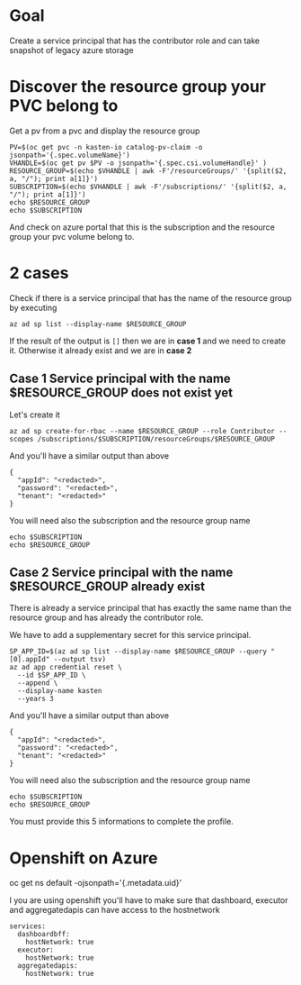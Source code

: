 # Goal 

Create a service principal that has the contributor role and can take snapshot of legacy azure storage 

# Discover the resource group your PVC belong to 

Get a pv from a pvc and display the resource group 
```
PV=$(oc get pvc -n kasten-io catalog-pv-claim -o jsonpath='{.spec.volumeName}')
VHANDLE=$(oc get pv $PV -o jsonpath='{.spec.csi.volumeHandle}' )
RESOURCE_GROUP=$(echo $VHANDLE | awk -F'/resourceGroups/' '{split($2, a, "/"); print a[1]}')
SUBSCRIPTION=$(echo $VHANDLE | awk -F'/subscriptions/' '{split($2, a, "/"); print a[1]}')
echo $RESOURCE_GROUP
echo $SUBSCRIPTION
```

And check on azure portal that this is the subscription and the resource group your pvc volume belong to. 

# 2 cases 

Check if there is a service principal that has the name of the resource group by executing 

```
az ad sp list --display-name $RESOURCE_GROUP
```

If the result of the output is `[]` then we are in **case 1** and we need to create it. Otherwise it already 
exist and we are in **case 2** 

## Case 1 Service principal with the name $RESOURCE_GROUP does not exist yet 

Let's create it 
```
az ad sp create-for-rbac --name $RESOURCE_GROUP --role Contributor --scopes /subscriptions/$SUBSCRIPTION/resourceGroups/$RESOURCE_GROUP
```

And you'll have a similar output than above
```
{
  "appId": "<redacted>",  
  "password": "<redacted>",
  "tenant": "<redacted>"
}
```

You will need also the subscription and the resource group name
```
echo $SUBSCRIPTION
echo $RESOURCE_GROUP
```

## Case 2 Service principal with the name $RESOURCE_GROUP already exist 

There is already a service principal that has exactly the same name than the resource group
and has already the contributor role. 

We have to add a supplementary secret for this service principal.
 
``` 
SP_APP_ID=$(az ad sp list --display-name $RESOURCE_GROUP --query "[0].appId" --output tsv)
az ad app credential reset \
  --id $SP_APP_ID \
  --append \
  --display-name kasten
  --years 3
```

And you'll have a similar output than above
```
{
  "appId": "<redacted>",  
  "password": "<redacted>",
  "tenant": "<redacted>"
}
```

You will need also the subscription and the resource group name
```
echo $SUBSCRIPTION
echo $RESOURCE_GROUP
```

You must provide this 5 informations to complete the profile.

# Openshift on Azure

oc get ns default -ojsonpath='{.metadata.uid}'

I you are using openshift you'll have to make sure that dashboard, 
executor and aggregatedapis can have access to the hostnetwork 
```
services:
  dashboardbff:
    hostNetwork: true
  executor:
    hostNetwork: true
  aggregatedapis:
    hostNetwork: true
```

